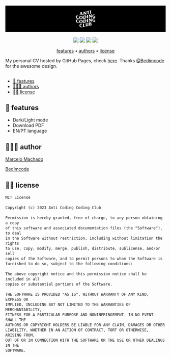 ![](assets/header.jpg)

<p align="center">
  <img src="https://shields.io/badge/HTML-5-E34F26?logo=html5&style=flat">
  <img src="https://shields.io/badge/CSS-3-1572B6?logo=CSS3&style=flat">
  <img src="https://shields.io/badge/JavaScript-ES6-F7DF1E?logo=javascript&style=flat">
  <img src="https://shields.io/badge/GitHub-Pages-181717?logo=github&style=flat">
</p>


<p align="center">
    <a href="#-features">features</a>
    • <a href="#-authors">authors</a>
    • <a href="#-license">license</a>
</p>


My personal CV hosted by GitHub Pages, check [here](https://mmaachado.github.io/personal_resume/index.html). Thanks [@Bedimcode](https://github.com/bedimcode) for the awesome design.

##
- [🌟 features](#-features)
- [👨🏻‍💻 authors](#-authors)
- [👮🏻 license](#-license)



## 🌟 features

* Dark/Light mode
* Download PDF
* EN/PT language

## 👨🏻‍💻 author
[Marcelo Machado](http://www.twitter.com/shinilol1)

[Bedimcode](https://github.com/bedimcode)

## 👮🏻 license
```
MIT License

Copyright (c) 2023 Anti Coding Coding Club

Permission is hereby granted, free of charge, to any person obtaining a copy
of this software and associated documentation files (the "Software"), to deal
in the Software without restriction, including without limitation the rights
to use, copy, modify, merge, publish, distribute, sublicense, and/or sell
copies of the Software, and to permit persons to whom the Software is
furnished to do so, subject to the following conditions:

The above copyright notice and this permission notice shall be included in all
copies or substantial portions of the Software.

THE SOFTWARE IS PROVIDED "AS IS", WITHOUT WARRANTY OF ANY KIND, EXPRESS OR
IMPLIED, INCLUDING BUT NOT LIMITED TO THE WARRANTIES OF MERCHANTABILITY,
FITNESS FOR A PARTICULAR PURPOSE AND NONINFRINGEMENT. IN NO EVENT SHALL THE
AUTHORS OR COPYRIGHT HOLDERS BE LIABLE FOR ANY CLAIM, DAMAGES OR OTHER
LIABILITY, WHETHER IN AN ACTION OF CONTRACT, TORT OR OTHERWISE, ARISING FROM,
OUT OF OR IN CONNECTION WITH THE SOFTWARE OR THE USE OR OTHER DEALINGS IN THE
SOFTWARE.

```

